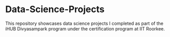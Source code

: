 # Data-Science-Projects
This repository showcases data science projects I completed as part of the iHUB Divyasampark program under the certification program at IIT Roorkee.
